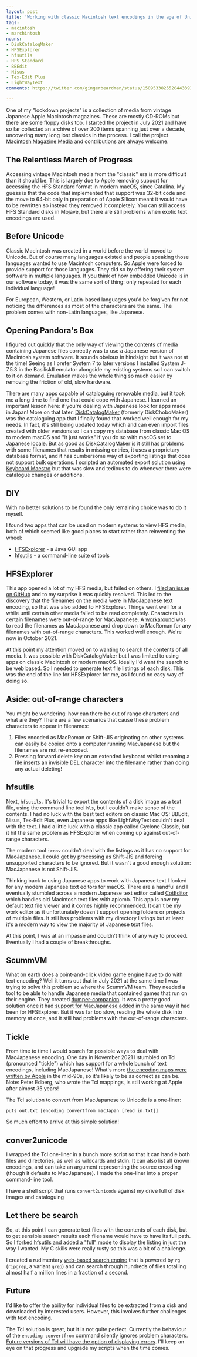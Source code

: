 ```yaml
---
layout: post
title: 'Working with classic Macintosh text encodings in the age of Unicode'
tags:
- macintosh
- marchintosh
nouns:
- DiskCatalogMaker
- HFSExplorer
- hfsutils
- HFS Standard
- BBEdit
- Nisus
- Tex-Edit Plus
- LightWayText
comments: https://twitter.com/gingerbeardman/status/1509533825520443393

---
```


One of my "lockdown projects" is a collection of media from vintage Japanese Apple Macintosh magazines. These are mostly CD-ROMs but there are some floppy disks too. I started the project in July 2021 and have so far collected an archive of over 200 items spanning just over a decade, uncovering many long lost classics in the process. I call the project [Macintosh Magazine Media](https://www.patreon.com/posts/58097660) and contributions are always welcome.

## The Relentless March of Progress

Accessing vintage Macintosh media from the "classic" era is more difficult than it should be. This is largely due to Apple removing support for accessing the HFS Standard format in modern macOS, since Catalina. My guess is that the code that implemented that support was 32-bit code and the move to 64-bit only in preparation of Apple Silicon meant it would have to be rewritten so instead they removed it completely. You can still access HFS Standard disks in Mojave, but there are still problems when exotic text encodings are used.

## Before Unicode

Classic Macintosh was created in a world before the world moved to Unicode. But of course many languages existed and people speaking those languages wanted to use Macintosh computers. So Apple were forced to provide support for those languages. They did so by offering their system software in multiple languages. If you think of how embedded Unicode is in our software today, it was the same sort of thing: only repeated for each individual language!

For European, Western, or Latin-based languages you'd be forgiven for not noticing the differences as most of the characters are the same. The problem comes with non-Latin languages, like Japanese.

## Opening Pandora's Box

I figured out quickly that the only way of viewing the contents of media containing Japanese files correctly was to use a Japanese version of Macintosh system software. It sounds obvious in hindsight but it was not at the time! Seeing as I prefer System 7 to later versions I installed System J-7.5.3 in the BasiliskII emulator alongside my existing systems so I can switch to it on demand. Emulation makes the whole thing so much easier by removing the friction of old, slow hardware.

There are many apps capable of cataloguing removable media, but it took me a long time to find one that could cope with Japanese. I learned an important lesson here: if you're dealing with Japanese look for apps made in Japan! More on that later. [DiskCatalogMaker](https://macintoshgarden.org/apps/diskcatalogmaker) (formerly DiskChoboMaker) was the cataloguing app that I finally found that worked well enough for my needs. In fact, it's still being updated today which and can even import files created with older versions so I can copy my database from classic Mac OS to modern macOS and "it just works" if you do so with macOS set to Japanese locale. But as good as DiskCatalogMaker is it still has problems with some filenames that results in missing entries, it uses a proprietary database format, and it has cumbersome way of exporting listings that does not support bulk operations. I scripted an automated export solution using [Keyboard Maestro](https://www.keyboardmaestro.com) but that was slow and tedious to do whenever there were catalogue changes or additions.

## DIY

With no better solutions to be found the only remaining choice was to do it myself.

I found two apps that can be used on modern systems to view HFS media, both of which seemed like good places to start rather than reinventing the wheel:
- [HFSExplorer](https://github.com/unsound/hfsexplorer) - a Java GUI app
- [hfsutils](https://www.mars.org/home/rob/proj/hfs/) - a command-line suite of tools

## HFSExplorer

This app opened a lot of my HFS media, but failed on others. I [filed an issue on GitHub](https://github.com/unsound/hfsexplorer/issues/15) and to my surprise it was quickly resolved. This led to the discovery that the filenames on the media were in MacJapanese text encoding, so that was also added to HFSExplorer. Things went well for a while until certain other media failed to be read completely. Characters in certain filenames were out-of-range for MacJapanese. A [workaround](https://github.com/unsound/hfsexplorer/issues/26) was to read the filenames as MacJapanese and drop down to MacRoman for any filenames with out-of-range characters. This worked well enough. We're now in October 2021.

At this point my attention moved on to wanting to search the contents of all media. It was possible with DiskCatalogMaker but I was limited to using apps on classic Macintosh or modern macOS. Ideally I'd want the search to be web based. So I needed to generate text file listings of each disk. This was the end of the line for HFSExplorer for me, as I found no easy way of doing so.

## Aside: out-of-range characters

You might be wondering: how can there be out of range characters and what are they? There are a few scenarios that cause these problem characters to appear in filenames:
1. Files encoded as MacRoman or Shift-JIS originating on other systems can easily be copied onto a computer running MacJapanese but the filenames are not re-encoded.
2. Pressing forward delete key on an extended keyboard whilst renaming a file inserts an invisible DEL character into the filename rather than doing any actual deleting!

## hfsutils

Next, `hfsutils`. It's trivial to export the contents of a disk image as a text file, using the command line tool `hls`, but I couldn't make sense of the contents. I had no luck with the best text editors on classic Mac OS: BBEdit, Nisus, Tex-Edit Plus, even Japanese apps like LightWayText couldn't deal with the text. I had a little luck with a classic app called Cyclone Classic, but it hit the same problem as HFSExplorer when coming up against out-of-range characters.

The modern tool `iconv` couldn't deal with the listings as it has no support for MacJapanese. I could get by processing as Shift-JIS and forcing unsupported characters to be ignored. But it wasn't a good enough solution: MacJapanese is not Shift-JIS.

Thinking back to using Japanese apps to work with Japanese text I looked for any modern Japanese text editors for macOS. There are a handful and I eventually stumbled across a modern Japanese text editor called [CotEditor](https://coteditor.com) which handles old Macintosh text files with aplomb. This app is now my default text file viewer and it comes highly recommended. It can't be my work editor as it unfortunately doesn't support opening folders or projects of multiple files. It still has problems with my directory listings but at least it's a modern way to view the majority of Japanese text files.

At this point, I was at an impasse and couldn't think of any way to proceed. Eventually I had a couple of breakthroughs.

## ScummVM

What on earth does a point-and-click video game engine have to do with text encoding? Well it turns out that in July 2021 at the same time I was trying to solve this problem so where the ScummVM team. They needed a tool to be able to handle Japanese media that contained games that run on their engine. They created [dumper-companion](https://github.com/einstein95/scummvm/blob/master/devtools/dumper-companion.py). It was a pretty good solution once it had [support for MacJapanese added](https://github.com/scummvm/scummvm/pull/3485) in the same way it had been for HFSExplorer. But it was far too slow, reading the whole disk into memory at once, and it still had problems with the out-of-range characters.

## Tickle

From time to time I would search for possible ways to deal with MacJapanese encoding. One day in November 2021 I stumbled on Tcl (pronounced "tickle") which has support for a whole bunch of text encodings, including MacJapanese! What's more [the encoding maps were written by Apple](https://opensource.apple.com/source/tcl/tcl-10/tcl/tools/encoding/macJapan.txt) in the mid-90s, so it's likely to be as correct as can be. Note: Peter Edberg, who wrote the Tcl mappings, is still working at Apple after almost 35 years!

The Tcl solution to convert from MacJapanese to Unicode is a one-liner:

    puts out.txt [encoding convertfrom macJapan [read in.txt]]

So much effort to arrive at this simple solution!

## conver2unicode

I wrapped the Tcl one-liner in a bunch more script so that it can handle both files and directories, as well as wildcards and stdin. It can also list all known encodings, and can take an argument representing the source encoding (though it defaults to MacJapanese). I made the one-liner into a proper command-line tool.

<script src="https://gist.github.com/gingerbeardman/4a3b66236e018b72b32ca17953474e12.js"></script>

I have a shell script that runs `convert2unicode` against my drive full of disk images and cataloguing

## Let there be search

So, at this point I can generate text files with the contents of each disk, but to get sensible search results each filename would have to have its full path. So I [forked hfsutils and added a "full" mode](https://github.com/gingerbeardman/hfsutils) to display the listing in just the way I wanted. My C skills were really rusty so this was a bit of a challenge.

I created a rudimentary [web-based search engine](https://www.gingerbeardman.com/mmm/) that is powered by `rg` (`ripgrep`, a variant `grep`) and can search through hundreds of files totalling almost half a million lines in a fraction of a second.

## Future

I'd like to offer the ability for individual files to be extracted from a disk and downloaded by interested users. However, this involves further challenges with text encoding.

The Tcl solution is great, but it is not quite perfect. Currently the behaviour of the `encoding convertfrom` command silently ignores problem characters. [Future versions of Tcl will have the option of displaying errors](https://core.tcl-lang.org/tcl/info/535705ffffffffff). I'll keep an eye on that progress and upgrade my scripts when the time comes.
